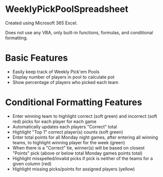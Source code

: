 # WeeklyPickPoolSpreadsheet

Created using Microsoft 365 Excel.

Does not use any VBA, only built-in functions, formulas, and conditional formatting.

Basic Features
==============
* Easily keep track of Weekly Pick'em Pools
* Display number of players in pool to calculate pot
* Show percentage of players who picked each team

Conditional Formatting Features
===============================
* Enter winning team to highlight correct (soft green) and incorrect (soft red) picks for each player for each game
* Automatically updates each players "Correct" total
* Highlight "Top 1" correct player(s) counts (soft green)
* Enter total points for all Monday night games, after entering all winning teams, to highlight winning player for the week (green)
* When there is a "Correct" tie, winner(s) will be based on closest "Points" pick (above or below total Monday games points total)
* Highlight misspelled/invalid picks if pick is neither of the teams for a given column (red) 
* Highlight missing picks/points for assigned players (yellow)
